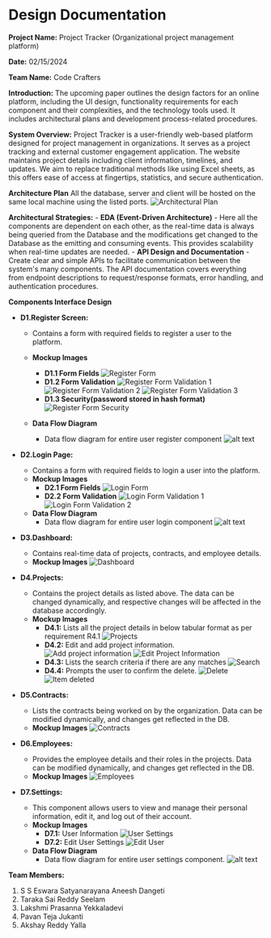 # Design Documentation

**Project Name:** Project Tracker (Organizational project management platform)

**Date:** 02/15/2024 

**Team Name:** Code Crafters

**Introduction:**
    The upcoming paper outlines the design factors for an online platform, including the UI design, functionality requirements for each component and their complexities, and the technology tools used. It includes architectural plans and development process-related procedures.

**System Overview:**
    Project Tracker is a user-friendly web-based platform designed for project management in organizations. It serves as a project tracking and external customer engagement application. The website maintains project details including client information, timelines, and updates. We aim to replace traditional methods like using Excel sheets, as this offers ease of access at fingertips, statistics, and secure authentication.

**Architecture Plan**
    All the database, server and client will be hosted on the same local machine using the listed ports.
![Architectural Plan](Architectural%20Plan.png)

**Architectural Strategies:**
    - **EDA (Event-Driven Architecture)**
        - Here all the components are dependent on each other, as the real-time data is always being queried from the Database and the modifications get changed to the Database as the emitting and consuming events. This provides scalability when real-time updates are needed.
    - **API Design and Documentation**
        - Create clear and simple APIs to facilitate communication between the system's many components. The API documentation covers everything from endpoint descriptions to request/response formats, error handling, and authentication procedures.


**Components Interface Design**


- **D1.Register Screen:**
    - Contains a form with required fields to register a user to the platform.
    - **Mockup Images**
        - **D1.1 Form Fields** 
            ![Register Form](Register%20Form.png)
        - **D1.2 Form Validation**
            ![Register Form Validation 1](Regiter%20Form%20Validation-1.png)
            ![Register Form Validation 2](Regiter%20Form%20Validation-2.png)
            ![Register Form Validation 3](Regiter%20Form%20Validation-3.png)
        - **D1.3 Security(password stored in hash format)**
            ![Register Form Security](Register%20Form%20Security.png)

    - **Data Flow Diagram**
        - Data flow diagram for entire user register component
        ![alt text](<user registration dataflow-diagram.png>)


- **D2.Login Page:**
    - Contains a form with required fields to login a user into the platform.
    - **Mockup Images**
        - **D2.1 Form Fields**
            ![Login Form](Login%20Form.png)
        - **D2.2 Form Validation**
            ![Login Form Validation 1](Login%20Form%20Validation-1.png)
            ![Login Form Validation 2](Login%20Form%20Validation-2.png)
    - **Data Flow Diagram**
        - Data flow diagram for entire user login component
        ![alt text](<user login dataflow-diagram.png>)


- **D3.Dashboard:**
    - Contains real-time data of projects, contracts, and employee details.
    - **Mockup Images**
        ![Dashboard](dashboard.png)


- **D4.Projects:**
    - Contains the project details as listed above. The data can be changed dynamically, and respective changes will be affected in the database accordingly.
    - **Mockup Images**
        - **D4.1:** Lists all the project details in below tabular format as per requirement R4.1
            ![Projects](projects.png)
        - **D4.2:** Edit and add project information.
            ![Add project information](Add%20project%20information.png)
            ![Edit Project Information](Edit%20Project%20Information.png)
        - **D4.3:** Lists the search criteria if there are any matches
            ![Search](search.jpg)
        - **D4.4:** Prompts the user to confirm the delete.
            ![Delete](Delete.jpg)
            ![Item deleted](item%20deleted.jpg)


- **D5.Contracts:**
    - Lists the contracts being worked on by the organization. Data can be modified dynamically, and changes get reflected in the DB.
    - **Mockup Images**
        ![Contracts](contracts.png)


- **D6.Employees:**
    - Provides the employee details and their roles in the projects. Data can be modified dynamically, and changes get reflected in the DB.
    - **Mockup Images**
        ![Employees](employees.png)


- **D7.Settings:**
    - This component allows users to view and manage their personal information, edit it, and log out of their account.
    - **Mockup Images**
        - **D7.1:** User Information
            ![User Settings](user%20settings.png)
        - **D7.2:** Edit User Settings
            ![Edit User](edit%20user.png)
    - **Data Flow Diagram**
        - Data flow diagram for entire user settings component.
        ![alt text](<user settings dataflow-diagram.png>)


**Team Members:**
1. S S Eswara Satyanarayana Aneesh Dangeti
2. Taraka Sai Reddy Seelam
3. Lakshmi Prasanna Yekkaladevi
4. Pavan Teja Jukanti
5. Akshay Reddy Yalla